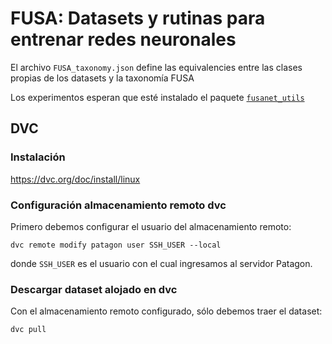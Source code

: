 # FUSA: Datasets y rutinas para entrenar redes neuronales

El archivo `FUSA_taxonomy.json` define las equivalencies entre las clases propias de los datasets y la taxonomía FUSA

Los experimentos esperan que esté instalado el paquete [`fusanet_utils`](https://github.com/fusa-project/fusa-net-utils)


## DVC

### Instalación

https://dvc.org/doc/install/linux

### Configuración almacenamiento remoto dvc

Primero debemos configurar el usuario del almacenamiento remoto:
```
dvc remote modify patagon user SSH_USER --local
```
donde `SSH_USER` es el usuario con el cual ingresamos al servidor Patagon.

### Descargar dataset alojado en dvc

Con el almacenamiento remoto configurado, sólo debemos traer el dataset:
```
dvc pull
```